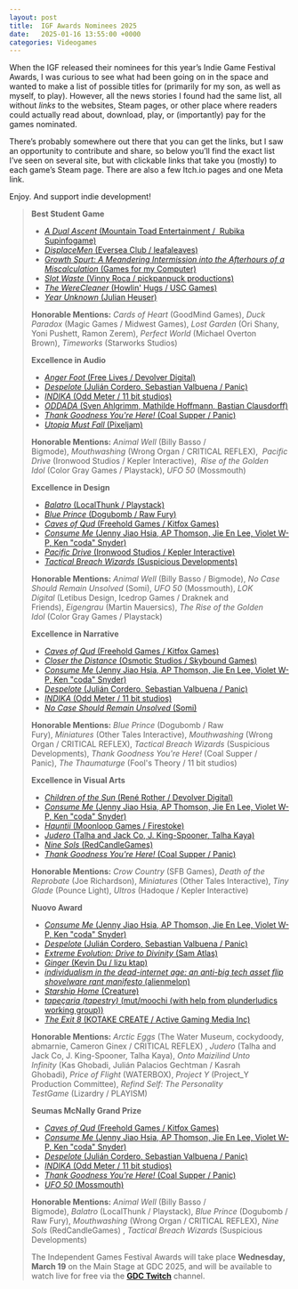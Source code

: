 ```yaml
---
layout: post
title:  IGF Awards Nominees 2025
date:   2025-01-16 13:55:00 +0000
categories: Videogames
---
```


When the IGF released their nominees for this year’s Indie Game Festival Awards, I was curious to see what had been going on in the space and wanted to make a list of possible titles for (primarily for my son, as well as myself, to play). However, all the news stories I found had the same list, all without *links* to the websites, Steam pages, or other place where readers could actually read about, download, play, or (importantly) pay for the games nominated.

There’s probably somewhere out there that you can get the links, but I saw an opportunity to contribute and share, so below you’ll find the exact list I’ve seen on several site, but with clickable links that take you (mostly) to each game’s Steam page. There are also a few Itch.io pages and one Meta link.

Enjoy. And support indie development!

> **Best Student Game**
> 
> - [*A Dual Ascent* (Mountain Toad Entertainment /  Rubika Supinfogame)](https://store.steampowered.com/app/3239640/A_Dual_Ascent/)
> - [*DisplaceMen* (Eversea Club / leafaleaves)](https://store.steampowered.com/app/2957410/DisplaceMen/)
> - [*Growth Spurt: A Meandering Intermission into the Afterhours of a Miscalculation* (Games for my Computer)](https://gamesformycomputer.itch.io/growth-spurt)
> - [*Slot Waste* (Vinny Roca / pickpanpuck productions)](https://store.steampowered.com/app/3109370/Slot_Waste/) 
> - [*The WereCleaner* (Howlin' Hugs / USC Games)](https://store.steampowered.com/app/2795000/The_WereCleaner/) 
> - [*Year Unknown* (Julian Heuser)](https://sockman.itch.io/year-unknown)
> 
> **Honorable Mentions:** *Cards of Heart* (GoodMind Games), *Duck Paradox* (Magic Games / Midwest Games), *Lost Garden* (​​Ori Shany, Yoni Pushett, Ramon Zerem), *Perfect World* (Michael Overton Brown), *Timeworks* (Starworks Studios) 
>
> **Excellence in Audio**
> 
> - [*Anger Foot* (Free Lives / Devolver Digital)](https://store.steampowered.com/app/1978590/Anger_Foot/)
> - [*Despelote* (Julián Cordero, Sebastian Valbuena / Panic)](https://store.steampowered.com/app/2367820/despelote/)   
> - [*INDIKA* (Odd Meter / 11 bit studios)](https://store.steampowered.com/app/1373960/INDIKA/)
> - [*ODDADA* (Sven Ahlgrimm, Mathilde Hoffmann, Bastian Clausdorff)](https://store.steampowered.com/app/1627870/ODDADA/)
> - [*Thank Goodness You're Here!* (Coal Supper / Panic)](https://store.steampowered.com/app/2366980/Thank_Goodness_Youre_Here/)  
> - [*Utopia Must Fall* (Pixeljam)](https://store.steampowered.com/app/2849680/Utopia_Must_Fall/)
>
> **Honorable Mentions:** *Animal Well* (Billy Basso / Bigmode), *Mouthwashing* (Wrong Organ / CRITICAL REFLEX),  *Pacific Drive* (Ironwood Studios / Kepler Interactive),  *Rise of the Golden Idol* (Color Gray Games / Playstack), *UFO 50* (Mossmouth)
>
> **Excellence in Design**
>
> - [*Balatro* (LocalThunk / Playstack)](https://store.steampowered.com/app/2379780/Balatro/)
> - [*Blue Prince* (Dogubomb / Raw Fury)](https://store.steampowered.com/app/1569580/Blue_Prince/)
> - [*Caves of Qud* (Freehold Games / Kitfox Games)](https://store.steampowered.com/app/333640/Caves_of_Qud/)
> - [*Consume Me* (Jenny Jiao Hsia, AP Thomson, Jie En Lee, Violet W-P, Ken "coda" Snyder)](https://store.steampowered.com/app/2359120/Consume_Me/)
> - [*Pacific Drive* (Ironwood Studios / Kepler Interactive)](https://store.steampowered.com/app/1458140/Pacific_Drive/)  
> - [*Tactical Breach Wizards* (Suspicious Developments)](https://store.steampowered.com/app/1043810/Tactical_Breach_Wizards/)
>
> **Honorable Mentions:** *Animal Well* (Billy Basso / Bigmode), *No Case Should Remain Unsolved* (Somi), *UFO 50* (Mossmouth), *LOK Digital* (Letibus Design, Icedrop Games / Draknek and Friends), *Eigengrau* (Martin Mauersics), *The Rise of the Golden Idol* (Color Gray Games / Playstack)
>
> **Excellence in Narrative**
>
> - [*Caves of Qud* (Freehold Games / Kitfox Games)](https://store.steampowered.com/app/333640/Caves_of_Qud/)   
> - [*Closer the Distance* (Osmotic Studios / Skybound Games)](https://store.steampowered.com/app/1991300/Closer_the_Distance/)
> - [*Consume Me* (Jenny Jiao Hsia, AP Thomson, Jie En Lee, Violet W-P, Ken "coda" Snyder)](https://store.steampowered.com/app/2359120/Consume_Me/)  
> - [*Despelote* (Julián Cordero, Sebastian Valbuena / Panic)](https://store.steampowered.com/app/2367820/despelote/)   
> - [*INDIKA* (Odd Meter / 11 bit studios)](https://store.steampowered.com/app/1373960/INDIKA/)
> - [*No Case Should Remain Unsolved* (Somi)](https://store.steampowered.com/app/2676840/No_Case_Should_Remain_Unsolved/)
>
> **Honorable Mentions:** *Blue Prince* (Dogubomb / Raw Fury), *Miniatures* (Other Tales Interactive), *Mouthwashing* (Wrong Organ / CRITICAL REFLEX), *Tactical Breach Wizards* (Suspicious Developments), *Thank Goodness You're Here!* (Coal Supper / Panic), *The Thaumaturge* (Fool's Theory / 11 bit studios)
>
> **Excellence in Visual Arts**
>
> - [*Children of the Sun* (René Rother / Devolver Digital)](https://store.steampowered.com/app/1309950/Children_of_the_Sun/)   
> - [*Consume Me* (Jenny Jiao Hsia, AP Thomson, Jie En Lee, Violet W-P, Ken "coda" Snyder)](https://store.steampowered.com/app/2359120/Consume_Me/)  
> - [*Hauntii* (Moonloop Games / Firestoke)](https://store.steampowered.com/app/2060790/Hauntii/)   
> - [*Judero* (Talha and Jack Co, J. King-Spooner, Talha Kaya)](https://store.steampowered.com/app/1960900/Judero/)   
> - [*Nine Sols* (RedCandleGames)](https://store.steampowered.com/app/1809540/Nine_Sols/)  
> - [*Thank Goodness You're Here!* (Coal Supper / Panic)](https://store.steampowered.com/app/2366980/Thank_Goodness_Youre_Here/)
>
> **Honorable Mentions:** *Crow Country* (SFB Games), *Death of the Reprobate* (Joe Richardson), *Miniatures* (Other Tales Interactive), *Tiny Glade* (Pounce Light), *Ultros* (Hadoque / Kepler Interactive)  
>
> **Nuovo Award**
>
> - [*Consume Me* (Jenny Jiao Hsia, AP Thomson, Jie En Lee, Violet W-P, Ken "coda" Snyder)](https://store.steampowered.com/app/2359120/Consume_Me/)  
> - [*Despelote* (Julián Cordero, Sebastian Valbuena / Panic)](https://store.steampowered.com/app/2367820/despelote/)   
> - [*Extreme Evolution: Drive to Divinity* (Sam Atlas)](https://store.steampowered.com/app/2111360/Extreme_Evolution_Drive_to_Divinity/)   
> - [*Ginger* (Kevin Du / lizu ktap)](https://store.steampowered.com/app/3418910/Ginger/) 
> - [*individualism in the dead-internet age: an anti-big tech asset flip shovelware rant manifesto* (alienmelon)](https://alienmelon.itch.io/shovelware)  
> - [*Starship Home* (Creature)](https://www.meta.com/experiences/starship-home/5959677854068956/)
> - [*tapeçaria* *(tapestry)* (mut/moochi (with help from plunderludics working group))](https://2024.amaze-berlin.de/mentions/tapestry/)
> - [*The Exit 8* (KOTAKE CREATE / Active Gaming Media Inc)](https://store.steampowered.com/app/2653790/The_Exit_8/)
> 
> **Honorable Mentions:** *Arctic Eggs* (The Water Museum, cockydoody, abmarnie, Cameron Ginex / CRITICAL REFLEX) , *Judero* (Talha and Jack Co, J. King-Spooner, Talha Kaya), *Onto Maizilind Unto Infinity* (Kas Ghobadi, Julián Palacios Gechtman / Kasrah Ghobadi), *Price of Flight* (WATERBOX), *Project Y* (Project\_Y Production Committee), *Refind Self: The Personality TestGame* (Lizardry / PLAYISM) 
>
> **Seumas McNally Grand Prize**
>
> - [*Caves of Qud* (Freehold Games / Kitfox Games)](https://store.steampowered.com/app/333640/Caves_of_Qud/)   
> - [*Consume Me* (Jenny Jiao Hsia, AP Thomson, Jie En Lee, Violet W-P, Ken "coda" Snyder)](https://store.steampowered.com/app/2359120/Consume_Me/)  
> - [*Despelote* (Julián Cordero, Sebastian Valbuena / Panic)](https://store.steampowered.com/app/2367820/despelote/)   
> - [*INDIKA* (Odd Meter / 11 bit studios)](https://store.steampowered.com/app/1373960/INDIKA/)  
> - [*Thank Goodness You're Here!* (Coal Supper / Panic)](https://store.steampowered.com/app/2366980/Thank_Goodness_Youre_Here/)
> - [*UFO 50* (Mossmouth)](https://store.steampowered.com/app/1147860/UFO_50/)
>
> **Honorable Mentions:** *Animal Well* (Billy Basso / Bigmode), *Balatro* (LocalThunk / Playstack), *Blue Prince* (Dogubomb / Raw Fury), *Mouthwashing* (Wrong Organ / CRITICAL REFLEX), *Nine Sols* (RedCandleGames) , *Tactical Breach Wizards* (Suspicious Developments)
> 
> The Independent Games Festival Awards will take place **Wednesday, March 19** on the Main Stage at GDC 2025, and will be available to watch live for free via the **[GDC Twitch](https://www.twitch.tv/gdc?_mc=edit_gdcsf_gdcsf_le_x_9_x_2025)** channel.
